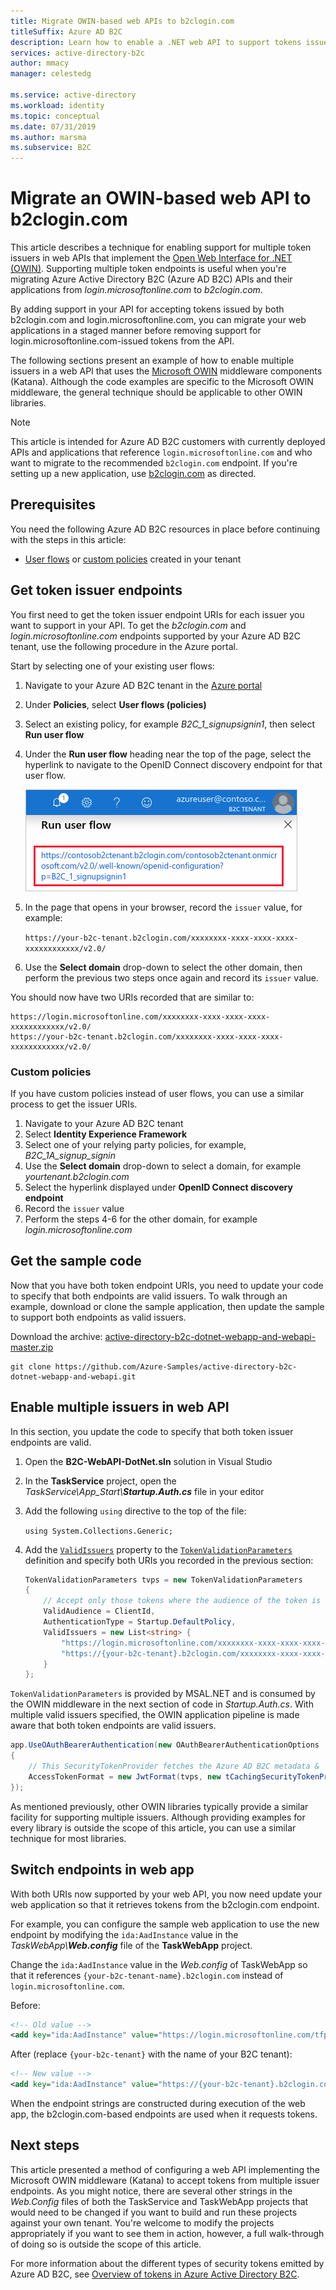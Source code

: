 ```yaml
---
title: Migrate OWIN-based web APIs to b2clogin.com
titleSuffix: Azure AD B2C
description: Learn how to enable a .NET web API to support tokens issued by multiple token issuers while you migrate your applications to b2clogin.com.
services: active-directory-b2c
author: mmacy
manager: celestedg

ms.service: active-directory
ms.workload: identity
ms.topic: conceptual
ms.date: 07/31/2019
ms.author: marsma
ms.subservice: B2C
---
```


# Migrate an OWIN-based web API to b2clogin.com

This article describes a technique for enabling support for multiple token issuers in web APIs that implement the [Open Web Interface for .NET (OWIN)](http://owin.org/). Supporting multiple token endpoints is useful when you're migrating Azure Active Directory B2C (Azure AD B2C) APIs and their applications from *login.microsoftonline.com* to *b2clogin.com*.

By adding support in your API for accepting tokens issued by both b2clogin.com and login.microsoftonline.com, you can migrate your web applications in a staged manner before removing support for login.microsoftonline.com-issued tokens from the API.

The following sections present an example of how to enable multiple issuers in a web API that uses the [Microsoft OWIN][katana] middleware components (Katana). Although the code examples are specific to the Microsoft OWIN middleware, the general technique should be applicable to other OWIN libraries.

> [!NOTE]
> This article is intended for Azure AD B2C customers with currently deployed APIs and applications that reference `login.microsoftonline.com` and who want to migrate to the recommended `b2clogin.com` endpoint. If you're setting up a new application, use [b2clogin.com](b2clogin.md) as directed.

## Prerequisites

You need the following Azure AD B2C resources in place before continuing with the steps in this article:

* [User flows](tutorial-create-user-flows.md) or [custom policies](custom-policy-get-started.md) created in your tenant

## Get token issuer endpoints

You first need to get the token issuer endpoint URIs for each issuer you want to support in your API. To get the *b2clogin.com* and *login.microsoftonline.com* endpoints supported by your Azure AD B2C tenant, use the following procedure in the Azure portal.

Start by selecting one of your existing user flows:

1. Navigate to your Azure AD B2C tenant in the [Azure portal](https://portal.azure.com)
1. Under **Policies**, select **User flows (policies)**
1. Select an existing policy, for example *B2C_1_signupsignin1*, then select **Run user flow**
1. Under the **Run user flow** heading near the top of the page, select the hyperlink to navigate to the OpenID Connect discovery endpoint for that user flow.

    ![Well-known URI hyperlink in the Run now page of the Azure portal](media/multi-token-endpoints/portal-01-policy-link.png)

1. In the page that opens in your browser, record the `issuer` value, for example:

    `https://your-b2c-tenant.b2clogin.com/xxxxxxxx-xxxx-xxxx-xxxx-xxxxxxxxxxxx/v2.0/`

1. Use the **Select domain** drop-down to select the other domain, then perform the previous two steps once again and record its `issuer` value.

You should now have two URIs recorded that are similar to:

```
https://login.microsoftonline.com/xxxxxxxx-xxxx-xxxx-xxxx-xxxxxxxxxxxx/v2.0/
https://your-b2c-tenant.b2clogin.com/xxxxxxxx-xxxx-xxxx-xxxx-xxxxxxxxxxxx/v2.0/
```

### Custom policies

If you have custom policies instead of user flows, you can use a similar process to get the issuer URIs.

1. Navigate to your Azure AD B2C tenant
1. Select **Identity Experience Framework**
1. Select one of your relying party policies, for example, *B2C_1A_signup_signin*
1. Use the **Select domain** drop-down to select a domain, for example *yourtenant.b2clogin.com*
1. Select the hyperlink displayed under **OpenID Connect discovery endpoint**
1. Record the `issuer` value
1. Perform the steps 4-6 for the other domain, for example *login.microsoftonline.com*

## Get the sample code

Now that you have both token endpoint URIs, you need to update your code to specify that both endpoints are valid issuers. To walk through an example, download or clone the sample application, then update the sample to support both endpoints as valid issuers.

Download the archive: [active-directory-b2c-dotnet-webapp-and-webapi-master.zip][sample-archive]

```
git clone https://github.com/Azure-Samples/active-directory-b2c-dotnet-webapp-and-webapi.git
```

## Enable multiple issuers in web API

In this section, you update the code to specify that both token issuer endpoints are valid.

1. Open the **B2C-WebAPI-DotNet.sln** solution in Visual Studio
1. In the **TaskService** project, open the *TaskService\\App_Start\\**Startup.Auth.cs*** file in your editor
1. Add the following `using` directive to the top of the file:

    `using System.Collections.Generic;`
1. Add the [`ValidIssuers`][validissuers] property to the [`TokenValidationParameters`][tokenvalidationparameters] definition and specify both URIs you recorded in the previous section:

    ```csharp
    TokenValidationParameters tvps = new TokenValidationParameters
    {
        // Accept only those tokens where the audience of the token is equal to the client ID of this app
        ValidAudience = ClientId,
        AuthenticationType = Startup.DefaultPolicy,
        ValidIssuers = new List<string> {
            "https://login.microsoftonline.com/xxxxxxxx-xxxx-xxxx-xxxx-xxxxxxxxxxxx/v2.0/",
            "https://{your-b2c-tenant}.b2clogin.com/xxxxxxxx-xxxx-xxxx-xxxx-xxxxxxxxxxxx/v2.0/"
        }
    };
    ```

`TokenValidationParameters` is provided by MSAL.NET and is consumed by the OWIN middleware in the next section of code in *Startup.Auth.cs*. With multiple valid issuers specified, the OWIN application pipeline is made aware that both token endpoints are valid issuers.

```csharp
app.UseOAuthBearerAuthentication(new OAuthBearerAuthenticationOptions
{
    // This SecurityTokenProvider fetches the Azure AD B2C metadata &  from the OpenID Connect metadata endpoint
    AccessTokenFormat = new JwtFormat(tvps, new tCachingSecurityTokenProvider(String.Format(AadInstance, ultPolicy)))
});
```

As mentioned previously, other OWIN libraries typically provide a similar facility for supporting multiple issuers. Although providing examples for every library is outside the scope of this article, you can use a similar technique for most libraries.

## Switch endpoints in web app

With both URIs now supported by your web API, you now need update your web application so that it retrieves tokens from the b2clogin.com endpoint.

For example, you can configure the sample web application to use the new endpoint by modifying the `ida:AadInstance` value in the *TaskWebApp\\**Web.config*** file of the **TaskWebApp** project.

Change the `ida:AadInstance` value in the *Web.config* of TaskWebApp so that it references `{your-b2c-tenant-name}.b2clogin.com` instead of `login.microsoftonline.com`.

Before:

```xml
<!-- Old value -->
<add key="ida:AadInstance" value="https://login.microsoftonline.com/tfp/{0}/{1}" />
```

After (replace `{your-b2c-tenant}` with the name of your B2C tenant):

```xml
<!-- New value -->
<add key="ida:AadInstance" value="https://{your-b2c-tenant}.b2clogin.com/tfp/{0}/{1}" />
```

When the endpoint strings are constructed during execution of the web app, the b2clogin.com-based endpoints are used when it requests tokens.

## Next steps

This article presented a method of configuring a web API implementing the Microsoft OWIN middleware (Katana) to accept tokens from multiple issuer endpoints. As you might notice, there are several other strings in the *Web.Config* files of both the TaskService and TaskWebApp projects that would need to be changed if you want to build and run these projects against your own tenant. You're welcome to modify the projects appropriately if you want to see them in action, however, a full walk-through of doing so is outside the scope of this article.

For more information about the different types of security tokens emitted by Azure AD B2C, see [Overview of tokens in Azure Active Directory B2C](tokens-overview.md).

<!-- LINKS - External -->
[sample-archive]: https://github.com/Azure-Samples/active-directory-b2c-dotnet-webapp-and-webapi/archive/master.zip
[sample-repo]: https://github.com/Azure-Samples/active-directory-b2c-dotnet-webapp-and-webapi

<!-- LINKS - Internal -->
[katana]: https://docs.microsoft.com/aspnet/aspnet/overview/owin-and-katana/
[validissuers]: https://docs.microsoft.com/dotnet/api/microsoft.identitymodel.tokens.tokenvalidationparameters.validissuers
[tokenvalidationparameters]: https://docs.microsoft.com/dotnet/api/microsoft.identitymodel.tokens.tokenvalidationparameters
